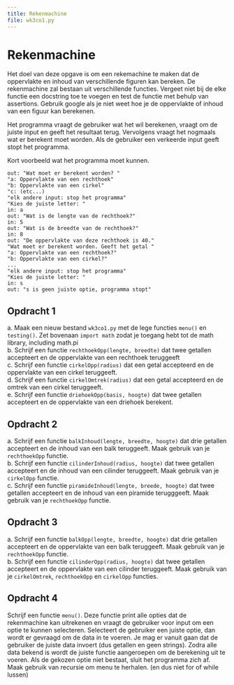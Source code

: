 ```yaml
---
title: Rekenmachine
file: wk3co1.py
---
```


# Rekenmachine

Het doel van deze opgave is om een rekemachine te maken dat de oppervlakte en inhoud van verschillende figuren kan bereken. De rekenmachine zal bestaan uit verschillende functies. Vergeet niet bij de elke functie een docstring toe te voegen en test de functie met behulp van assertions. Gebruik google als je niet weet hoe je de oppervlakte of inhoud van een figuur kan berekenen.

Het programma vraagt de gebruiker wat het wil berekenen, vraagt om de juiste input en geeft het resultaat terug. Vervolgens vraagt het nogmaals wat er berekent moet worden. Als de gebruiker een verkeerde input geeft stopt het programma.

Kort voorbeeld wat het programma moet kunnen.

```ipython
out: "Wat moet er berekent worden? "
"a: Oppervlakte van een rechthoek"
"b: Oppervlakte van een cirkel"
"c: (etc...)
"elk andere input: stop het programma"
"Kies de juiste letter: "
in: a
out: "Wat is de lengte van de rechthoek?"
in: 5
out: "Wat is de breedte van de rechthoek?"
in: 8
out: "De oppervlakte van deze rechthoek is 40."
"Wat moet er berekent worden. Geeft het getal "
"a: Oppervlakte van een rechthoek?"
"b: Oppervlakte van een cirkel?"
...
"elk andere input: stop het programma"
"Kies de juiste letter: "
in: s
out: "s is geen juiste optie, programma stopt"
```

## Opdracht 1

a. Maak een nieuw bestand `wk3co1.py` met de lege functies `menu()` en `testing()`. Zet bovenaan `import math` zodat je toegang hebt tot de math library, including math.pi  
b. Schrijf een functie `rechthoekOpp(lengte, breedte)` dat twee getallen accepteert en de oppervlakte van een rechthoek teruggeeft  
c. Schrijf een functie `cirkelOpp(radius)` dat een getal accepteerd en de oppervlakte van een cirkel teruggeeft.  
d. Schrijf een functie `cirkelOmtrek(radius)` dat een getal accepteerd en de omtrek van een cirkel teruggeeft.  
e. Schrijf een functie `driehoekOpp(basis, hoogte)` dat twee getallen accepteert en de oppervlakte van een driehoek berekent.  


## Opdracht 2


a. Schrijf een functie `balkInhoud(lengte, breedte, hoogte)` dat drie getallen accepteert en de inhoud van een balk teruggeeft. Maak gebruik van je `rechthoekOpp` functie.  
b. Schrijf een functie `cilinderInhoud(radius, hoogte)` dat twee getallen accepteert en de inhoud van een cilinder teruggeeft. Maak gebruik van je `cirkelOpp` functie.  
c. Schrijf een functie `piramideInhoud(lengte, breede, hoogte)` dat twee getallen accepteert en de inhoud van een piramide terugggeeft. Maak gebruik van je `rechthoekOpp` functie.  

## Opdracht 3

a. Schrijf een functie `balkOpp(lengte, breedte, hoogte)` dat drie getallen accepteert en de oppervlakte van een balk teruggeeft. Maak gebruik van je `rechthoekOpp` functie.  
b. Schrijf een functie `cilinderOpp(radius, hoogte)` dat twee getallen accepteert en de oppervlakte van een cilinder teruggeeft. Maak gebruik van je `cirkelOmtrek`, `rechthoekOpp` en `cirkelOpp` functies.  

## Opdracht 4

Schrijf een functie `menu()`. Deze functie print alle opties dat de rekenmachine kan uitrekenen en vraagt de gebruiker voor input om een optie te kunnen selecteren. Selecteert de gebruiker een juiste optie, dan wordt er gevraagd om de data in te voeren. Je mag er vanuit gaan dat de gebruiker de juiste data invoert (dus getallen en geen strings).  Zodra alle data bekend is wordt de juiste functie aangeroepen om de berekening uit te voeren. Als de gekozen optie niet bestaat, sluit het programma zich af. Maak gebruik van recursie om menu te herhalen. (en dus niet for of while lussen)
